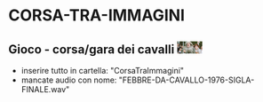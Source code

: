 # CORSA-TRA-IMMAGINI
Gioco - corsa/gara dei cavalli  <img src="https://raw.githubusercontent.com/Perro2110/CORSA-TRA-IMMAGINI/main/febbre10.gif" width="45">
---
- inserire tutto in cartella: "CorsaTraImmagini"
- mancate audio con nome: "FEBBRE-DA-CAVALLO-1976-SIGLA-FINALE.wav"
